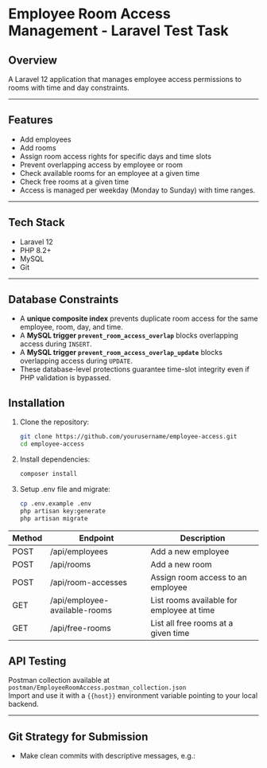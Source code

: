 # Employee Room Access Management - Laravel Test Task

## Overview
A Laravel 12 application that manages employee access permissions to rooms with time and day constraints.

---

## Features
- Add employees
- Add rooms
- Assign room access rights for specific days and time slots
- Prevent overlapping access by employee or room
- Check available rooms for an employee at a given time
- Check free rooms at a given time
- Access is managed per weekday (Monday to Sunday) with time ranges.

---

## Tech Stack
- Laravel 12
- PHP 8.2+
- MySQL
- Git

---

## Database Constraints

- A **unique composite index** prevents duplicate room access for the same employee, room, day, and time.
- A **MySQL trigger `prevent_room_access_overlap`** blocks overlapping access during `INSERT`.
- A **MySQL trigger `prevent_room_access_overlap_update`** blocks overlapping access during `UPDATE`.
- These database-level protections guarantee time-slot integrity even if PHP validation is bypassed.

## Installation

1. Clone the repository:

   ```bash
   git clone https://github.com/yourusername/employee-access.git
   cd employee-access

2. Install dependencies:

   ```bash
   composer install

3. Setup .env file and migrate:

    ```bash
    cp .env.example .env
    php artisan key:generate
    php artisan migrate

| Method | Endpoint                      | Description                               |
| ------ | ----------------------------- | ----------------------------------------- |
| POST   | /api/employees                | Add a new employee                        |
| POST   | /api/rooms                    | Add a new room                            |
| POST   | /api/room-accesses            | Assign room access to an employee         |
| GET    | /api/employee-available-rooms | List rooms available for employee at time |
| GET    | /api/free-rooms               | List all free rooms at a given time       |

## API Testing

Postman collection available at `postman/EmployeeRoomAccess.postman_collection.json`  
Import and use it with a `{{host}}` environment variable pointing to your local backend.

---

## Git Strategy for Submission

- Make clean commits with descriptive messages, e.g.:
